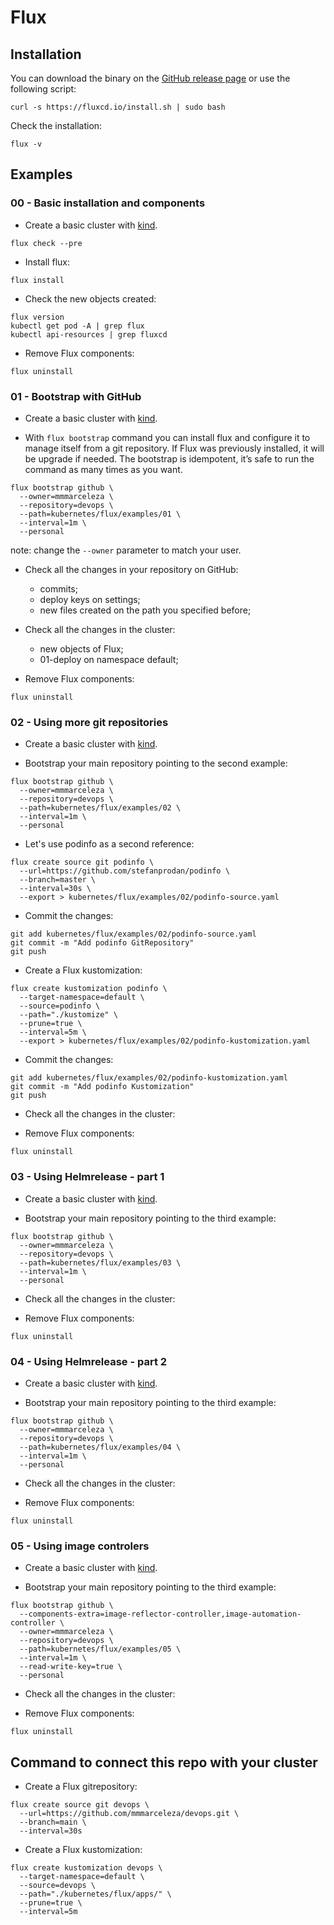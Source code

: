 # Flux


## Installation

You can download the binary on the [GitHub release page](https://github.com/fluxcd/flux2/releases) or use the following script:

```
curl -s https://fluxcd.io/install.sh | sudo bash
```

Check the installation:

```
flux -v
```

## Examples

### 00 - Basic installation and components

- Create a basic cluster with [kind](../kind/README.md).

```
flux check --pre
```

- Install flux:

```
flux install
```

- Check the new objects created:

```
flux version
kubectl get pod -A | grep flux
kubectl api-resources | grep fluxcd
```

- Remove Flux components:

```console
flux uninstall
```

### 01 - Bootstrap with GitHub

- Create a basic cluster with [kind](../kind/README.md).

- With `flux bootstrap` command you can install flux and configure it to manage itself from a git repository. If Flux was previously installed, it will be upgrade if needed. The bootstrap is idempotent, it’s safe to run the command as many times as you want. 

```
flux bootstrap github \
  --owner=mmmarceleza \
  --repository=devops \
  --path=kubernetes/flux/examples/01 \
  --interval=1m \
  --personal
```
note: change the `--owner` parameter to match your user.

- Check all the changes in your repository on GitHub:
  - commits;
  - deploy keys on settings;
  - new files created on the path you specified before;

- Check all the changes in the cluster:
  - new objects of Flux;
  - 01-deploy on namespace default;

- Remove Flux components:

```console
flux uninstall
```  


### 02 - Using more git repositories

- Create a basic cluster with [kind](../kind/README.md).

- Bootstrap your main repository pointing to the second example:

```
flux bootstrap github \
  --owner=mmmarceleza \
  --repository=devops \
  --path=kubernetes/flux/examples/02 \
  --interval=1m \
  --personal
```

- Let's use podinfo as a second reference:


```console
flux create source git podinfo \
  --url=https://github.com/stefanprodan/podinfo \
  --branch=master \
  --interval=30s \
  --export > kubernetes/flux/examples/02/podinfo-source.yaml
```

- Commit the changes:

```console
git add kubernetes/flux/examples/02/podinfo-source.yaml
git commit -m "Add podinfo GitRepository"
git push
```

- Create a Flux kustomization:

```console
flux create kustomization podinfo \
  --target-namespace=default \
  --source=podinfo \
  --path="./kustomize" \
  --prune=true \
  --interval=5m \
  --export > kubernetes/flux/examples/02/podinfo-kustomization.yaml
```

- Commit the changes:

```
git add kubernetes/flux/examples/02/podinfo-kustomization.yaml
git commit -m "Add podinfo Kustomization"
git push
```

- Check all the changes in the cluster:

- Remove Flux components:

```console
flux uninstall
``` 

### 03 - Using Helmrelease - part 1

- Create a basic cluster with [kind](../kind/README.md).

- Bootstrap your main repository pointing to the third example:

```
flux bootstrap github \
  --owner=mmmarceleza \
  --repository=devops \
  --path=kubernetes/flux/examples/03 \
  --interval=1m \
  --personal
```

- Check all the changes in the cluster:

- Remove Flux components:

```console
flux uninstall
``` 

### 04 - Using Helmrelease - part 2

- Create a basic cluster with [kind](../kind/README.md).

- Bootstrap your main repository pointing to the third example:

```
flux bootstrap github \
  --owner=mmmarceleza \
  --repository=devops \
  --path=kubernetes/flux/examples/04 \
  --interval=1m \
  --personal
```

- Check all the changes in the cluster:

- Remove Flux components:

```console
flux uninstall
``` 

### 05 - Using image controlers

- Create a basic cluster with [kind](../kind/README.md).

- Bootstrap your main repository pointing to the third example:

```
flux bootstrap github \
  --components-extra=image-reflector-controller,image-automation-controller \
  --owner=mmmarceleza \
  --repository=devops \
  --path=kubernetes/flux/examples/05 \
  --interval=1m \
  --read-write-key=true \
  --personal
```

- Check all the changes in the cluster:

- Remove Flux components:

```console
flux uninstall
``` 
## Command to connect this repo with your cluster

- Create a Flux gitrepository:

```console
flux create source git devops \
  --url=https://github.com/mmmarceleza/devops.git \
  --branch=main \
  --interval=30s
```

- Create a Flux kustomization:

```console
flux create kustomization devops \
  --target-namespace=default \
  --source=devops \
  --path="./kubernetes/flux/apps/" \
  --prune=true \
  --interval=5m
```
